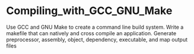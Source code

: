 # Compiling_with_GCC_GNU_Make
Use GCC and GNU Make to create a command line build system. Write a makefile that can natively and cross compile an application. Generate preprocessor, assembly, object, dependency, executable, and map output files
